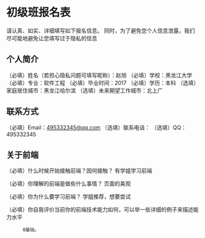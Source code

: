 # 初级班报名表

请认真、如实、详细填写如下报名信息。
同时，为了避免您个人信息泄露，我们尽可能地避免让您填写过于隐私的信息

## 个人简介

（必填）姓名（若担心隐私问题可填写昵称）：赵旭
（必填）学校：黑龙江大学
（必填）专业：软件工程
（必填）毕业时间：2017
（必填）学历：本科
（选填）家庭居住城市：黑龙江哈尔滨
（选填）未来期望工作城市：北上广

## 联系方式

（必填）Email：495332345@qq.com
（选填）联系电话：
（选填）QQ：495332345

## 关于前端

（必填）什么时候开始接触前端？因何接触？
          有学姐学习前端

（必填）你理解的前端是做些什么事情？
          页面的美观

（必填）你为什么要学习前端？
           学姐推荐，想要尝试

（必填）你自我评价当前你的前端技术能力如何，可以举一些详细的例子来描述能力水平

          0基础。
